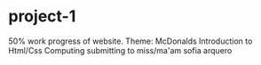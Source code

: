 # project-1
50% work progress of website.
Theme: McDonalds
Introduction to Html/Css Computing
submitting to miss/ma'am sofia arquero
